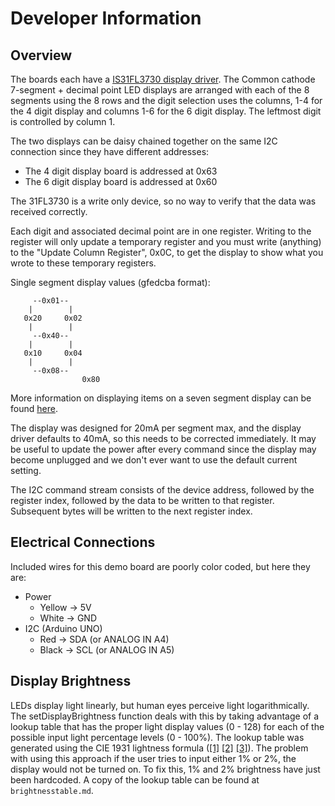 # Developer Information
## Overview
The boards each have a [IS31FL3730 display driver](http://www.issi.com/WW/pdf/31FL3730.pdf). The Common cathode 7-segment + decimal point LED displays are arranged with each of the 8 segments using the 8 rows and the digit selection uses the columns, 1-4 for the 4 digit display and columns 1-6 for the 6 digit display. The leftmost digit is controlled by column 1.

The two displays can be daisy chained together on the same I2C connection since they have different addresses:
* The 4 digit display board is addressed at 0x63
* The 6 digit display board is addressed at 0x60

The 31FL3730 is a write only device, so no way to verify that the data was received correctly.

Each digit and associated decimal point are in one register.  Writing to the register will only update a temporary register and you must write (anything) to the "Update Column Register", 0x0C, to get the display to show what you wrote to these temporary registers.

Single segment display values (gfedcba format):
```
     --0x01--
    |        |
   0x20     0x02
    |        |
     --0x40--
    |        |
   0x10     0x04
    |        |
     --0x08--
                0x80
```

More information on displaying items on a seven segment display can be found [here](http://www.learningembedded.com/arduino/arduino-seven-segment-interfacing/).

The display was designed for 20mA per segment max, and the display driver defaults to 40mA, so this needs to be corrected immediately.  It may be useful to update the power after every command since the display may become unplugged and we don't ever want to use the default current setting.

The I2C command stream consists of the device address, followed by the register index, followed by the data to be written to that register.  Subsequent bytes will be written to the next register index.

## Electrical Connections
Included wires for this demo board are poorly color coded, but here they are:
* Power
  * Yellow -> 5V
  * White  -> GND
* I2C (Arduino UNO)
  * Red    -> SDA (or ANALOG IN A4)
  * Black  -> SCL (or ANALOG IN A5)

## Display Brightness
LEDs display light linearly, but human eyes perceive light logarithmically. The setDisplayBrightness function deals with this by taking advantage of a lookup table that has the proper light display values (0 - 128) for each of the possible input light percentage levels (0 - 100%). The lookup table was generated using the CIE 1931 lightness formula ([[1]](http://jared.geek.nz/2013/feb/linear-led-pwm) [[2]](http://forum.arduino.cc/index.php/topic,147810.0.html) [[3]](http://forum.allaboutcircuits.com/threads/led-brightness-vs-pwm.83957/)). The problem with using this approach if the user tries to input either 1% or 2%, the display would not be turned on. To fix this, 1% and 2% brightness have just been hardcoded. A copy of the lookup table can be found at `brightnesstable.md`.

